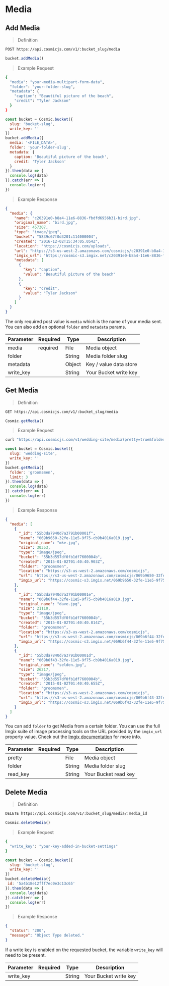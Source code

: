 # Media

## Add Media

> Definition

```bash
POST https://api.cosmicjs.com/v1/:bucket_slug/media
```

```javascript
bucket.addMedia()
```

> Example Request

```bash
{
  "media": "your-media-multipart-form-data",
  "folder": "your-folder-slug",
  "metadata": {
    "caption": "Beautiful picture of the beach",
    "credit": "Tyler Jackson"
  }
}
```

```javascript
const bucket = Cosmic.bucket({
  slug: 'bucket-slug',
  write_key: ''
})
bucket.addMedia({
  media: '<FILE_DATA>',
  folder: 'your-folder-slug',
  metadata: {
    caption: 'Beautiful picture of the beach',
    credit: 'Tyler Jackson'
  }
}).then(data => {
  console.log(data)
}).catch(err => {
  console.log(err)
})
```


> Example Response

```json
{
  "media": {
    "name": "c20391e0-b8a4-11e6-8836-fbdfd6956b31-bird.jpg",
    "original_name": "bird.jpg",
    "size": 457307,
    "type": "image/jpeg",
    "bucket": "5839c67f0d3201c114000004",
    "created": "2016-12-02T15:34:05.054Z",
    "location": "https://cosmicjs.com/uploads",
    "url": "https://s3-us-west-2.amazonaws.com/cosmicjs/c20391e0-b8a4-11e6-8836-fbdfd6956b31-bird.jpg",
    "imgix_url": "https://cosmic-s3.imgix.net/c20391e0-b8a4-11e6-8836-fbdfd6956b31-bird.jpg",
    "metadata": [
      {
        "key": "caption",
        "value": "Beautiful picture of the beach"
      },
      {
        "key": "credit",
        "value": "Tyler Jackson"
      }
    ]
  }
}
```


The only required post value is `media` which is the name of your media sent. You can also add an optional `folder` and `metadata` params.

Parameter | Required | Type | Description
--------- | ------- | ----------- | -----------
media | required | File | Media object
folder | | String | Media folder slug
metadata | | Object | Key / value data store
write_key | | String | Your Bucket write key


## Get Media

> Definition

```bash
GET https://api.cosmicjs.com/v1/:bucket_slug/media
```

```javascript
Cosmic.getMedia()
```

> Example Request

```bash
curl "https://api.cosmicjs.com/v1/wedding-site/media?pretty=true&folder=groomsmen&limit=3"
```

```javascript
const bucket = Cosmic.bucket({
  slug: 'wedding-site',
  write_key: ''
})
bucket.getMedia({
  folder: 'groomsmen',
  limit: 3
}).then(data => {
  console.log(data)
}).catch(err => {
  console.log(err)
})
```


> Example Response

```json
{
  "media": [
    {
      "_id": "55b3da7940d7a3791b00001f",
      "name": "069b9650-32fe-11e5-9f75-cb9b4016a019.jpg",
      "original_name": "mke.jpg",
      "size": 30353,
      "type": "image/jpeg",
      "bucket": "55b3d557df0fb1df7600004b",
      "created": "2015-01-02T01:40:40.903Z",
      "folder": "groomsmen",
      "location": "https://s3-us-west-2.amazonaws.com/cosmicjs",
      "url": "https://s3-us-west-2.amazonaws.com/cosmicjs/069b9650-32fe-11e5-9f75-cb9b4016a019.jpg",
      "imgix_url": "https://cosmic-s3.imgix.net/069b9650-32fe-11e5-9f75-cb9b4016a019.jpg"
    },
    {
      "_id": "55b3da7940d7a3791b00001e",
      "name": "069b6f44-32fe-11e5-9f75-cb9b4016a019.jpg",
      "original_name": "dave.jpg",
      "size": 21110,
      "type": "image/jpeg",
      "bucket": "55b3d557df0fb1df7600004b",
      "created": "2015-01-02T01:40:40.814Z",
      "folder": "groomsmen",
      "location": "https://s3-us-west-2.amazonaws.com/cosmicjs",
      "url": "https://s3-us-west-2.amazonaws.com/cosmicjs/069b6f44-32fe-11e5-9f75-cb9b4016a019.jpg",
      "imgix_url": "https://cosmic-s3.imgix.net/069b6f44-32fe-11e5-9f75-cb9b4016a019.jpg"
    },
    {
      "_id": "55b3da7840d7a3791b00001d",
      "name": "069b6f43-32fe-11e5-9f75-cb9b4016a019.jpg",
      "original_name": "selden.jpg",
      "size": 26217,
      "type": "image/jpeg",
      "bucket": "55b3d557df0fb1df7600004b",
      "created": "2015-01-02T01:40:40.655Z",
      "folder": "groomsmen",
      "location": "https://s3-us-west-2.amazonaws.com/cosmicjs",
      "url": "https://s3-us-west-2.amazonaws.com/cosmicjs/069b6f43-32fe-11e5-9f75-cb9b4016a019.jpg",
      "imgix_url": "https://cosmic-s3.imgix.net/069b6f43-32fe-11e5-9f75-cb9b4016a019.jpg"
    }
  ]
}
```


You can add `folder` to get Media from a certain folder.  You can use the full Imgix suite of image processing tools on the URL provided by the `imgix_url` property value.  Check out the <a href="https://docs.imgix.com/" target="_blank">Imgix documentation</a> for more info.

Parameter | Required | Type | Description
--------- | ------- | ----------- | -----------
pretty | | File | Media object
folder | | String | Media folder slug
read_key | | String | Your Bucket read key

## Delete Media

> Definition

```bash
DELETE https://api.cosmicjs.com/v1/:bucket_slug/media/:media_id
```

```javascript
Cosmic.deleteMedia()
```

> Example Request

```bash
{
  "write_key": "your-key-added-in-bucket-settings"
}
```

```javascript
const bucket = Cosmic.bucket({
  slug: 'bucket-slug',
  write_key: ''
})
bucket.deleteMedia({
 id: '5a4b18e12fff7ec0e3c13c65'
}).then(data => {
  console.log(data)
}).catch(err => {
  console.log(err)
})
```


> Example Response

```json
{
  "status": "200",
  "message": "Object Type deleted."
}
```


If a write key is enabled on the requested bucket, the variable `write_key` will need to be present.

Parameter | Required | Type | Description
--------- | ------- | ----------- | -----------
write_key | | String | Your Bucket write key